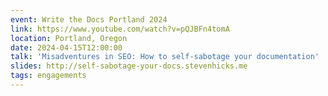 ```yaml
---
event: Write the Docs Portland 2024
link: https://www.youtube.com/watch?v=pQJBFn4tomA
location: Portland, Oregon
date: 2024-04-15T12:00:00
talk: 'Misadventures in SEO: How to self-sabotage your documentation'
slides: http://self-sabotage-your-docs.stevenhicks.me
tags: engagements
---
```

